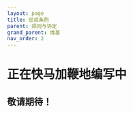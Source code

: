 ```yaml
---
layout: page
title: 惩戒条例
parent: 规则与协定
grand_parent: 维基
nav_order: 2
---
```


# 正在快马加鞭地编写中
## 敬请期待！
